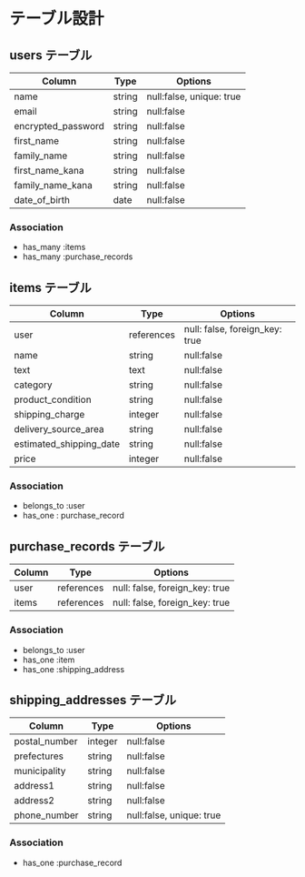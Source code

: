 # テーブル設計

## users テーブル

| Column             | Type   | Options                  |
| ------------------ | ------ | ------------------------ |
| name               | string | null:false, unique: true |
| email              | string | null:false               |
| encrypted_password | string | null:false               |
| first_name         | string | null:false               |
| family_name        | string | null:false               |
| first_name_kana    | string | null:false               |
| family_name_kana   | string | null:false               |
| date_of_birth      | date   | null:false               |

### Association

- has_many :items
- has_many :purchase_records

## items テーブル

| Column                  | Type       | Options                        |
| ----------------------- | ---------- | ------------------------------ |
| user                    | references | null: false, foreign_key: true |
| name                    | string     | null:false                     |
| text                    | text       | null:false                     |
| category                | string     | null:false                     |
| product_condition       | string     | null:false                     |
| shipping_charge         | integer    | null:false                     |
| delivery_source_area    | string     | null:false                     |
| estimated_shipping_date | string     | null:false                     |
| price                   | integer    | null:false                     |

### Association

- belongs_to :user
- has_one : purchase_record

## purchase_records テーブル

| Column | Type       | Options                        |
| ------ | ---------- | ------------------------------ |
| user   | references | null: false, foreign_key: true |
| items  | references | null: false, foreign_key: true |

### Association
- belongs_to :user
- has_one :item
- has_one :shipping_address

## shipping_addresses テーブル

| Column        | Type    | Options                  |
| ------------- | ------- | ------------------------ |
| postal_number | integer | null:false               |
| prefectures   | string  | null:false               |
| municipality  | string  | null:false               |
| address1      | string  | null:false               |
| address2      | string  | null:false               |
| phone_number  | string  | null:false, unique: true |

### Association

- has_one :purchase_record




